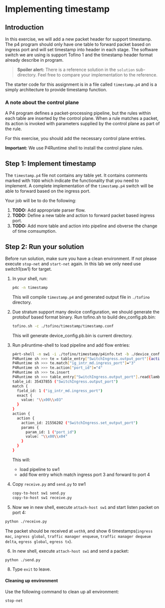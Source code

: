 # Implementing timestamp

## Introduction

In this exercise, we will add a new packet header for support timestamp. 
The p4 program should only have one table to forward packet based on ingress port and
will set timestamp into header in each stage. The software switch we are using 
is support Tofino 1 and the timestamp header format already describe in program.


> **Spoiler alert:** There is a reference solution in the `solution`
> sub-directory. Feel free to compare your implementation to the reference.

The starter code for this assignment is in a file called `timestamp.p4` and
is a simply architecture to provide timestamp function.


### A note about the control plane

A P4 program defines a packet-processing pipeline, but the rules within each
table are inserted by the control plane. When a rule matches a packet, its
action is invoked with parameters supplied by the control plane as part of the
rule.

For this exercise, you should add the necessary control plane entries. 

**Important:** We use P4Runtime shell to install the control plane rules.

## Step 1: Implement timestamp

The `timestamp.p4` file not contains any table yet.  It contains comments marked
 with `TODO` which indicate the functionality that you need to implement. 
A complete implementation of the `timestamp.p4` switch will be able to forward 
based on the ingress port.

Your job will be to do the following:

1. **TODO:** Add appropriate parser flow.
2. **TODO:** Define a new table and action to forward packet based ingress port.
3. **TODO:** Add more table and action into pipeline and obverse the change of time comsumption.

## Step 2: Run your solution

Before run solution, make sure you have a clean environment. If not please execute `stop-net` and `start-net` again.
In this lab we only need use switch1(sw1) for target.

1. In your shell, run:
   ```bash
   p4c -n timestamp
   ```
   This will compile `timestamp.p4` and generated output file in `./tofino` directory.

2. Due stratum support many device configuration, we should generate the protobuf based format binary. Run tofino.sh to build dev_config.pb.bin:

   ```bash
   tofino.sh -c ./tofino/timestamp/timestamp.conf
   ```

   This will generate device_config.pb.bin is current directory.
   
3. Run p4runtime-shell to load pipeline and add flow entries:

   ```bash
   p4rt-shell -n sw1 -i ./tofino/timestamp/p4info.txt -b ./device_config.pb.bin
   P4Runtime sh >>> te = table_entry["SwitchIngress.output_port"](action="SwitchIngress.set_output_port")
   P4Runtime sh >>> te.match["ig_intr_md.ingress_port"]="3"
   P4Runtime sh >>> te.action["port_id"]="4"
   P4Runtime sh >>> te.insert
   P4Runtime sh >>> table_entry["SwitchIngress.output_port"].read(lambda te: print(te))
   table_id: 35437855 ("SwitchIngress.output_port")
   match {
     field_id: 1 ("ig_intr_md.ingress_port")
     exact {
       value: "\\x00\\x03"
     }
   }
   action {
     action {
       action_id: 21556202 ("SwitchIngress.set_output_port")
       params {
         param_id: 1 ("port_id")
         value: "\\x00\\x04"
       }
     }
   }
   ```

   This will:

   * load pipeline to sw1
   * add flow entry which match ingress port 3 and forward to port 4

4. Copy `receive.py` and `send.py` to sw1
   ```bash
   copy-to-host sw1 send.py
   copy-to-host sw1 receive.py
   ```
5. Now we in new shell, execute `attach-host sw1` and start listen packet on port 4: 
  ```bash
  python ./receive.py
  ```
  The packet should be received at `veth9`, and show 6 timestamps(`ingress mac`, `ingress global`, `traffic manager enqueue`, `traffic manager dequeue delta`, `egress global`, `egress tx`). 

6. In new shell, execute `attach-host sw1` and send a packet: 
  ```bash
  python ./send.py
  ```
8. Type `exit` to leave.

#### Cleaning up environment


Use the following command to clean up all environment:

```bash
stop-net
```
